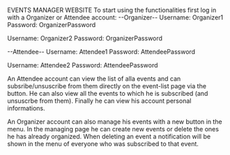 EVENTS MANAGER WEBSITE
To start using the functionalities first log in with a Organizer or Attendee account:
--Organizer--
Username: Organizer1
Password: OrganizerPassword

Username: Organizer2
Password: OrganizerPassword

--Attendee--
Username: Attendee1
Password: AttendeePassword

Username: Attendee2
Password: AttendeePassword

An Attendee account can view the list of alla events and can subsribe/unsuscribe from them directly on the event-list page via the button. He can also view all the events to which he is subscribed 
(and unsuscrbe from them). Finally he can view his account personal informations.

An Organizer account can also manage his events with a new button in the menu. In the managing page he can create new events or delete the ones he has already organized. 
When deleting an event a notification will be shown in the menu of everyone who was subscribed to that event.
